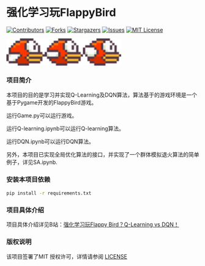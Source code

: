 

# 强化学习玩FlappyBird



[![Contributors][contributors-shield]][contributors-url]
[![Forks][forks-shield]][forks-url]
[![Stargazers][stars-shield]][stars-url]
[![Issues][issues-shield]][issues-url]
[![MIT License][license-shield]][license-url]

<img src="https://github.com/Kailai1104/RL_FlappyBird/blob/main/images/bird0.png?raw=true" width="100"/><img src="https://github.com/Kailai1104/RL_FlappyBird/blob/main/images/bird1.png?raw=true" width="100"/><img src="https://github.com/Kailai1104/RL_FlappyBird/blob/main/images/bird2.png?raw=true" width="100"/>


### 项目简介

本项目的目的是学习并实现Q-Learning及DQN算法，算法基于的游戏环境是一个基于Pygame开发的FlappyBird游戏。

运行Game.py可以运行游戏。

运行Q-learning.ipynb可以运行Q-learning算法。

运行DQN.ipynb可以运行DQN算法。

另外，本项目已实现全局优化算法的接口，并实现了一个群体模拟退火算法的简单例子，详见SA.ipynb.


### 安装本项目依赖


```sh
pip install -r requirements.txt
```

### 项目具体介绍

项目具体介绍详见B站：[强化学习玩Flappy Bird？Q-Learning vs DQN！](https://www.bilibili.com/video/BV1za4y1d7F1/?spm_id_from=333.999.0.0&vd_source=dd545e9dd58c7b2f051975f0c564a49f)


### 版权说明

该项目签署了MIT 授权许可，详情请参阅 [LICENSE](https://github.com/Kailai1104/RL_FlappyBird/blob/master/LICENSE)


<!-- links -->
[your-project-path]:Kailai1104/RL_FlappyBird
[contributors-shield]: https://img.shields.io/github/contributors/Kailai1104/RL_FlappyBird.svg?style=flat-square
[contributors-url]: https://github.com/Kailai1104/RL_FlappyBird/graphs/contributors
[forks-shield]: https://img.shields.io/github/forks/Kailai1104/RL_FlappyBird.svg?style=flat-square
[forks-url]: https://github.com/Kailai1104/RL_FlappyBird/network/members
[stars-shield]: https://img.shields.io/github/stars/Kailai1104/RL_FlappyBird.svg?style=flat-square
[stars-url]: https://github.com/Kailai1104/RL_FlappyBird/stargazers
[issues-shield]: https://img.shields.io/github/issues/Kailai1104/RL_FlappyBird.svg?style=flat-square
[issues-url]: https://img.shields.io/github/issues/Kailai1104/RL_FlappyBird.svg
[license-shield]: https://img.shields.io/github/license/Kailai1104/RL_FlappyBird.svg?style=flat-square
[license-url]: https://github.com/Kailai1104/RL_FlappyBird/blob/master/LICENSE.txt




